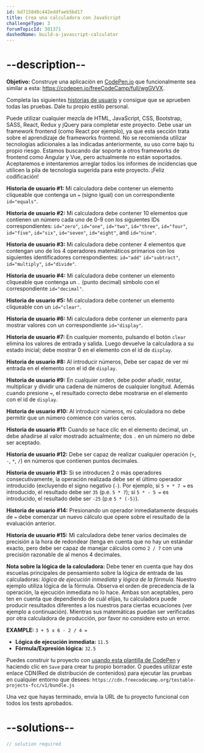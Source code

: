 ```yaml
---
id: bd7158d8c442eddfaeb5bd17
title: Crea una calculadora con JavaScript
challengeType: 3
forumTopicId: 301371
dashedName: build-a-javascript-calculator
---
```


# --description--

**Objetivo:** Construye una aplicación en [CodePen.io](https://codepen.io) que funcionalmente sea similar a esta: <https://codepen.io/freeCodeCamp/full/wgGVVX>.

Completa las siguientes [historias de usuario](https://en.wikipedia.org/wiki/User_story) y consigue que se aprueben todas las pruebas. Dale tu propio estilo personal.

Puede utilizar cualquier mezcla de HTML, JavaScript, CSS, Bootstrap, SASS, React, Redux y jQuery para completar este proyecto. Debe usar un framework frontend (como React por ejemplo), ya que esta sección trata sobre el aprendizaje de frameworks frontend. No se recomienda utilizar tecnologías adicionales a las indicadas anteriormente, su uso corre bajo tu propio riesgo. Estamos buscando dar soporte a otros frameworks de frontend como Angular y Vue, pero actualmente no están soportados. Aceptaremos e intentaremos arreglar todos los informes de incidencias que utilicen la pila de tecnología sugerida para este proyecto. ¡Feliz codificación!

**Historia de usuario #1:** Mi calculadora debe contener un elemento cliqueable que contenga un `=` (signo igual) con un correspondiente `id="equals"`.

**Historia de usuario #2:** Mi calculadora debe contener 10 elementos que contienen un número cada uno de 0-9 con los siguientes IDs correspondientes: `id="zero"`, `id="one"`, `id="two"`, `id="three"`, `id="four"`, `id="five"`, `id="six"`, `id="seven"`, `id="eight"`, and `id="nine"`.

**Historia de usuario #3:** Mi calculadora debe contener 4 elementos que contengan uno de los 4 operadores matemáticos primarios con los siguientes identificadores correspondientes: `id="add"` `id="subtract"`, `id="multiply"`, `id="divide"`.

**Historia de usuario #4:** Mi calculadora debe contener un elemento cliqueable que contenga un `.` (punto decimal) símbolo con el correspondiente `id="decimal"`.

**Historia de usuario #5:** Mi calculadora debe contener un elemento cliqueable con un `id="clear"`.

**Historia de usuario #6:** Mi calculadora debe contener un elemento para mostrar valores con un correspondiente `id="display"`.

**Historia de usuario #7:** En cualquier momento, pulsando el botón `clear` elimina los valores de entrada y salida. Luego devuelve la calculadora a su estado inicial; debe mostrar 0 en el elemento con el id de `display`.

**Historia de usuario #8:** Al introducir números, Debe ser capaz de ver mi entrada en el elemento con el id de `display`.

**Historia de usuario #9:** En cualquier orden, debe poder añadir, restar, multiplicar y dividir una cadena de números de cualquier longitud. Además cuando presione `=`, el resultado correcto debe mostrarse en el elemento con el id de `display`.

**Historia de usuario #10:** Al introducir números, mi calculadora no debe permitir que un número comience con varios ceros.

**Historia de usuario #11:** Cuando se hace clic en el elemento decimal, un `.` debe añadirse al valor mostrado actualmente; dos `.` en un número no debe ser aceptado.

**Historia de usuario #12:** Debe ser capaz de realizar cualquier operación (`+`, `-`, `*`, `/`) en números que contienen puntos decimales.

**Historia de usuario #13:** Si se introducen 2 o más operadores consecutivamente, la operación realizada debe ser el último operador introducido (excluyendo el signo negativo (`-`). Por ejemplo, si `5 + * 7 =` es introducido, el resultado debe ser `35` (p.e. `5 * 7`); si `5 * - 5 =` es introducido, el resultado debe ser `-25` (p.e `5 * (-5)`).

**Historia de usuario #14:** Presionando un operador inmediatamente después de `=` debe comenzar un nuevo cálculo que opere sobre el resultado de la evaluación anterior.

**Historia de usuario #15:** Mi calculadora debe tener varios decimales de precisión a la hora de redondear (tenga en cuenta que no hay un estándar exacto, pero debe ser capaz de manejar cálculos como `2 / 7` con una precisión razonable de al menos 4 decimales.

**Nota sobre la lógica de la calculadora:** Debe tener en cuenta que hay dos escuelas principales de pensamiento sobre la lógica de entrada de las calculadoras: <dfn>lógica de ejecución inmediata</dfn> y <dfn>lógica de la fórmula</dfn>. Nuestro ejemplo utiliza lógica de la fórmula. Observa el orden de precedencia de la operación, la ejecución inmediata no lo hace. Ambas son aceptables, pero ten en cuenta que dependiendo de cuál elijas, tu calculadora puede producir resultados diferentes a los nuestros para ciertas ecuaciones (ver ejemplo a continuación). Mientras sus matemáticas puedan ser verificadas por otra calculadora de producción, por favor no considere esto un error.

**EXAMPLE:** `3 + 5 x 6 - 2 / 4 =`

-   **Lógica de ejecución inmediata:** `11.5`
-   **Fórmula/Expresión lógica:** `32.5`

Puedes construir tu proyecto con <a href='https://codepen.io/pen?template=MJjpwO' target='_blank' rel='nofollow'>usando esta plantilla de CodePen</a> y haciendo clic en `Save` para crear tu propio borrador. O puedes utilizar este enlace CDN(Red de distribución de contenidos) para ejecutar las pruebas en cualquier entorno que desees: `https://cdn.freecodecamp.org/testable-projects-fcc/v1/bundle.js`

Una vez que hayas terminado, envía la URL de tu proyecto funcional con todos los tests aprobados.

# --solutions--

```js
// solution required
```
